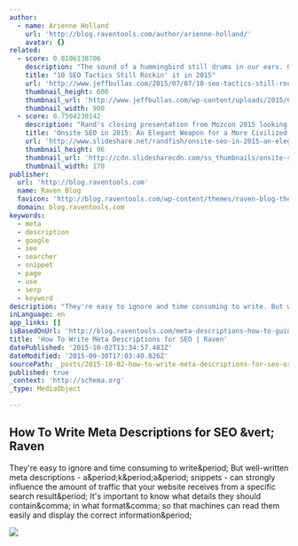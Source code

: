 ```yaml
---
author:
  - name: Arienne Holland
    url: 'http://blog.raventools.com/author/arienne-holland/'
    avatar: {}
related:
  - score: 0.8106138706
    description: "The sound of a hummingbird still drums in our ears. Google's now famous 'Hummingbird' algorithm update spelt the beginning of the end for traditional SEO tactics. And that was 2 years ago. The good news is it's actually made SEO so much easier."
    title: "10 SEO Tactics Still Rockin' it in 2015"
    url: 'http://www.jeffbullas.com/2015/07/07/10-seo-tactics-still-rockin-it-in-2015/'
    thumbnail_height: 600
    thumbnail_url: 'http://www.jeffbullas.com/wp-content/uploads/2015/07/SEO-Tactics-Man-Rockin-it-Image.jpg'
    thumbnail_width: 900
  - score: 0.7504230142
    description: "Rand's closing presentation from Mozcon 2015 looking at how Onsite SEO is advancing and the future elements of how marketers will optimize their content and pa..."
    title: 'Onsite SEO in 2015: An Elegant Weapon for a More Civilized Marketer'
    url: 'http://www.slideshare.net/randfish/onsite-seo-in-2015-an-elegant-weapon-for-a-more-civilized-marketer'
    thumbnail_height: 96
    thumbnail_url: 'http://cdn.slidesharecdn.com/ss_thumbnails/onsite-seo-arial-2015-150715065545-lva1-app6891-thumbnail.jpg?cb=1437111023'
    thumbnail_width: 170
publisher:
  url: 'http://blog.raventools.com'
  name: Raven Blog
  favicon: 'http://blog.raventools.com/wp-content/themes/raven-blog-theme-2015/raven_favicon.png'
  domain: blog.raventools.com
keywords:
  - meta
  - description
  - google
  - seo
  - searcher
  - snippet
  - page
  - use
  - serp
  - keyword
description: "They're easy to ignore and time consuming to write. But well-written meta descriptions - a.k.a. snippets - can strongly influence the amount of traffic that your website receives from a specific search result. It's important to know what details they should contain, in what format, so that machines can read them easily and display the correct information."
inLanguage: en
app_links: []
isBasedOnUrl: 'http://blog.raventools.com/meta-descriptions-how-to-guide/'
title: 'How To Write Meta Descriptions for SEO | Raven'
datePublished: '2015-10-02T13:34:57.483Z'
dateModified: '2015-09-30T17:03:40.826Z'
sourcePath: _posts/2015-10-02-how-to-write-meta-descriptions-for-seo-or-raven.md
published: true
_context: 'http://schema.org'
_type: MediaObject

---
```

<article style=""><h1>How To Write Meta Descriptions for SEO &amp;vert; Raven</h1><p>They're easy to ignore and time consuming to write&amp;period; But well-written meta descriptions - a&amp;period;k&amp;period;a&amp;period; snippets - can strongly influence the amount of traffic that your website receives from a specific search result&amp;period; It's important to know what details they should contain&amp;comma; in what format&amp;comma; so that machines can read them easily and display the correct information&amp;period;</p><img src="http://blog.raventools.com/wp-content/uploads/2014/01/meta-description-robot.jpg" /></article>